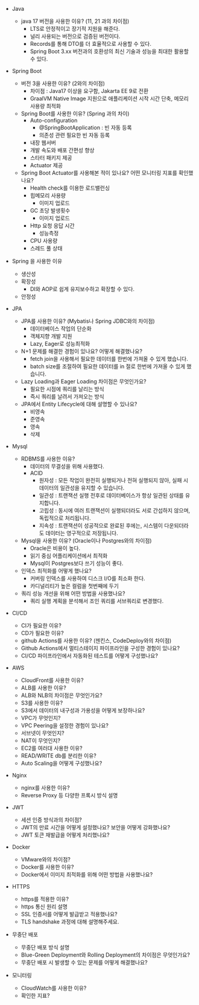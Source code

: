 - Java
	- java 17 버전을 사용한 이유? (11, 21 과의 차이점)
		- LTS로 안정적이고 장기적 지원을 해준다.
		- 널리 사용되는 버전으로 검증된 버전이다.
		- Records를 통해 DTO를 더 효율적으로 사용할 수 있다.
		- Spring Boot 3.xx 버전과의 호환성의 최신 기술과 성능을 최대한 활용할 수 있다.

- Spring Boot
	- 버전 3을 사용한 이유? (2와의 차이점)
		- 차이점 : Java17 이상을 요구함, Jakarta EE 9로 전환
		- GraalVM Native Image 지원으로 애플리케이션 시작 시간 단축, 메모리 사용량 최적화
	- Spring Boot를 사용한 이유? (Spring 과의 차이)
		- Auto-configuration
			-  @SpringBootApplication : 빈 자동 등록
			- 의존성 관련 필요한 빈 자동 등록
		- 내장 웹서버
		- 개발 속도와 배포 간편성 향상
		- 스타터 패키지 제공
		- Actuator 제공
	- Spring Boot Actuator를 사용해본 적이 있나요? 어떤 모니터링 지표를 확인했나요?
		- Health check를 이용한 로드밸런싱
		- 힙메모리 사용량
			- 이미지 업로드
		- GC 초당 발생횟수
			- 이미지 업로드
		- Http 요청 응답 시간
			- 성능측정
		- CPU 사용량
		- 스레드 풀 상태
- Spring 을 사용한 이유
	- 생산성
	- 확장성
		- DI와 AOP로 쉽게 유지보수하고 확장할 수 있다.
	- 안정성
- JPA
	- JPA를 사용한 이유? (Mybatis나 Spring JDBC와의 차이점)
		- 데이터베이스 작업의 단순화
		- 객체지향 개발 지원
		- Lazy, Eager로 성능최적화
	- N+1 문제를 해결한 경험이 있나요? 어떻게 해결했나요?
		- fetch join을 사용해서 필요한 데이터를 한번에 가져올 수 있게 했습니다.
		- batch size를 조절하여 필요한 데이터를 in 절로 한번에 가져올 수 있게 했습니다.
	- Lazy Loading과 Eager Loading 차이점은 무엇인가요?
		- 필요한 시점에 쿼리를 날리는 방식
		- 즉시 쿼리를 날려서 가져오는 방식
	- JPA에서 Entity Lifecycle에 대해 설명할 수 있나요?
		- 비영속
		- 준영속
		- 영속
		- 삭제
- Mysql
	- RDBMS를 사용한 이유? 
		- 데이터의 무결성을 위해 사용했다.
		- ACID
			- 원자성 : 모든 작업이 완전히 실행되거나 전혀 실행되지 않아, 실패 시 데이터의 일관성을 유지할 수 있습니다.
			- 일관성 : 트랜잭션 실행 전후로 데이터베이스가 항상 일관된 상태를 유지합니다.
			- 고립성 : 동시에 여러 트랜잭션이 실행되더라도 서로 간섭하지 않으며, 독립적으로 처리됩니다.
			- 지속성 : 트랜잭션이 성공적으로 완료된 후에는, 시스템이 다운되더라도 데이터는 영구적으로 저장됩니다.
	- Mysql을 사용한 이유? (Oracle이나 Postgres와의 차이점)
		- Oracle은 비용이 높다.
		- 읽기 중심 어플리케이션에서 최적화
		- Mysql이 Postgres보다 쓰기 성능이 좋다.
	- 인덱스 최적화를 어떻게 했나요?
		- 커버링 인덱스를 사용하여 디스크 I/O를 최소화 한다.
		- 카디널리티가 높은 컬럼을 첫번째에 두기
	- 쿼리 성능 개선을 위해 어떤 방법을 사용했나요?
		- 쿼리 실행 계획을 분석해서 조인 쿼리를 서브쿼리로 변경했다.
- CI/CD
	- CI가 필요한 이유?
	- CD가 필요한 이유?
	- github Actions를 사용한 이유? (젠킨스, CodeDeploy와의 차이점)
	- Github Actions에서 멀티스테이지 파이프라인을 구성한 경험이 있나요?
	- CI/CD 파이프라인에서 자동화된 테스트를 어떻게 구성했나요?
- AWS
	- CloudFront를 사용한 이유?
	- ALB를 사용한 이유?
	- ALB와 NLB의 차이점은 무엇인가요?
	- S3를 사용한 이유?
	- S3에서 데이터의 내구성과 가용성을 어떻게 보장하나요?
	- VPC가 무엇인지?
	- VPC Peering을 설정한 경험이 있나요?
	- 서브넷이 무엇인지?
	- NAT이 무엇인지?
	- EC2를 여러대 사용한 이유?
	- READ/WRITE db를 분리한 이유?
	- Auto Scaling을 어떻게 구성했나요?
- Nginx
	- nginx를 사용한 이유?
	- Reverse Proxy 등 다양한 프록시 방식 설명
- JWT
	- 세션 인증 방식과의 차이점?
	- JWT의 만료 시간을 어떻게 설정했나요? 보안을 어떻게 강화했나요?
	- JWT 토큰 재발급을 어떻게 처리했나요?
- Docker
	- VMware와의 차이점?
	- Docker를 사용한 이유?
	- Docker에서 이미지 최적화를 위해 어떤 방법을 사용했나요?
- HTTPS
	- https를 적용한 이유?
	- https 통신 원리 설명
	- SSL 인증서를 어떻게 발급받고 적용했나요?
	- TLS handshake 과정에 대해 설명해주세요.
- 무중단 배포
	- 무중단 배포 방식 설명
	- Blue-Green Deployment와 Rolling Deployment의 차이점은 무엇인가요?
	- 무중단 배포 시 발생할 수 있는 문제를 어떻게 해결했나요?
- 모니터링
	- CloudWatch를 사용한 이유?
	- 확인한 지표?
	
